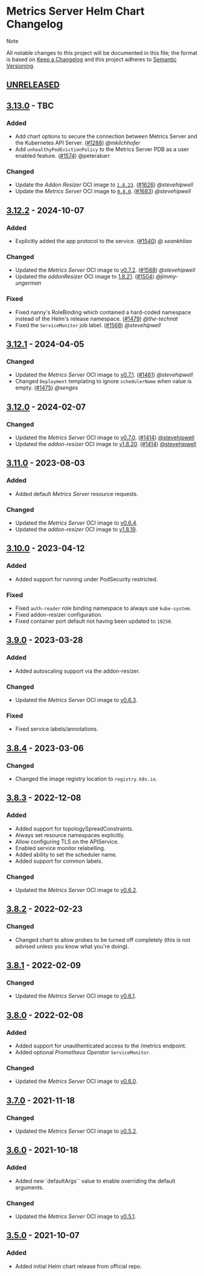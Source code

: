 # Metrics Server Helm Chart Changelog

> [!NOTE]
> All notable changes to this project will be documented in this file; the format is based on [Keep a Changelog](https://keepachangelog.com/en/1.0.0/) and this project adheres to [Semantic Versioning](https://semver.org/spec/v2.0.0.html).

<!--
### Added - For new features.
### Changed - For changes in existing functionality.
### Deprecated - For soon-to-be removed features.
### Removed - For now removed features.
### Fixed - For any bug fixes.
### Security - In case of vulnerabilities.
-->

## [UNRELEASED]

## [3.13.0] - TBC

### Added

- Add chart options to secure the connection between Metrics Server and the Kubernetes API Server. ([#1288](https://github.com/kubernetes-sigs/metrics-server/pull/1288)) _@mkilchhofer_
- Add `unhealthyPodEvictionPolicy` to the Metrics Server PDB as a user enabled feature. ([#1574](https://github.com/kubernetes-sigs/metrics-server/pull/1574)) @peterabarr

### Changed

- Update the _Addon Resizer_ OCI image to [`1.8.23`](https://github.com/kubernetes/autoscaler/releases/tag/addon-resizer-1.8.23). ([#1626](https://github.com/kubernetes-sigs/metrics-server/pull/1626)) _@stevehipwell_
- Update the _Metrics Server_ OCI image to [`0.8.0`](https://github.com/kubernetes-sigs/metrics-server/releases/tag/v0.8.0). ([#1683](https://github.com/kubernetes-sigs/metrics-server/pull/1683)) _@stevehipwell_

## [3.12.2] - 2024-10-07

### Added

- Explicitly added the app protocol to the service. ([#1540](https://github.com/kubernetes-sigs/metrics-server/pull/1540)) _@
seankhliao_

### Changed

- Updated the _Metrics Server_ OCI image to [v0.7.2](https://github.com/kubernetes-sigs/metrics-server/releases/tag/v0.7.2). ([#1568](https://github.com/kubernetes-sigs/metrics-server/pull/1568)) _@stevehipwell_
- Updated the _addonResizer_ OCI image to [1.8.21](https://github.com/kubernetes/autoscaler/releases/tag/addon-resizer-1.8.21). ([#1504](https://github.com/kubernetes-sigs/metrics-server/pull/1504)) _@jimmy-ungerman_

### Fixed

- Fixed nanny's RoleBinding which contained a hard-coded namespace instead of the Helm's release namespace. ([#1479](https://github.com/kubernetes-sigs/metrics-server/pull/1479)) _@the-technat_
- Fixed the `ServiceMonitor` job label. ([#1568](https://github.com/kubernetes-sigs/metrics-server/pull/1568)) _@stevehipwell_

## [3.12.1] - 2024-04-05

### Changed

- Updated the _Metrics Server_ OCI image to [v0.7.1](https://github.com/kubernetes-sigs/metrics-server/releases/tag/v0.7.1). ([#1461](https://github.com/kubernetes-sigs/metrics-server/pull/1461)) _@stevehipwell_
- Changed `Deployment` templating to ignore `schedulerName` when value is empty. ([#1475](https://github.com/kubernetes-sigs/metrics-server/pull/1475)) _@senges_

## [3.12.0] - 2024-02-07

### Changed

- Updated the _Metrics Server_ OCI image to [v0.7.0](https://github.com/kubernetes-sigs/metrics-server/releases/tag/v0.7.0). ([#1414](https://github.com/kubernetes-sigs/metrics-server/pull/1414)) [@stevehipwell](https://github.com/stevehipwell)
- Updated the _addon-resizer_ OCI image to [v1.8.20](https://github.com/kubernetes/autoscaler/releases/tag/addon-resizer-1.8.20). ([#1414](https://github.com/kubernetes-sigs/metrics-server/pull/1414)) [@stevehipwell](https://github.com/stevehipwell)

## [3.11.0] - 2023-08-03

### Added

- Added default _Metrics Server_ resource requests.

### Changed

- Updated the _Metrics Server_ OCI image to [v0.6.4](https://github.com/kubernetes-sigs/metrics-server/releases/tag/v0.6.4).
- Updated the _addon-resizer_ OCI image to [v1.8.19](https://github.com/kubernetes/autoscaler/releases/tag/addon-resizer-1.8.19).

## [3.10.0] - 2023-04-12

### Added

- Added support for running under PodSecurity restricted.

### Fixed

- Fixed `auth-reader` role binding namespace to always use `kube-system`.
- Fixed addon-resizer configuration.
- Fixed container port default not having been updated to `10250`.

## [3.9.0] - 2023-03-28

### Added

- Added autoscaling support via the addon-resizer.

### Changed

- Updated the _Metrics Server_ OCI image to [v0.6.3](https://github.com/kubernetes-sigs/metrics-server/releases/tag/v0.6.3).

### Fixed

- Fixed service labels/annotations.

## [3.8.4] - 2023-03-06

### Changed

- Changed the image registry location to `registry.k8s.io`.

## [3.8.3] - 2022-12-08

### Added

- Added support for topologySpreadConstraints.
- Always set resource namespaces explicitly.
- Allow configuring TLS on the APIService.
- Enabled service monitor relabelling.
- Added ability to set the scheduler name.
- Added support for common labels.

### Changed

- Updated the _Metrics Server_ OCI image to [v0.6.2](https://github.com/kubernetes-sigs/metrics-server/releases/tag/v0.6.2).

## [3.8.2] - 2022-02-23

### Changed

- Changed chart to allow probes to be turned off completely (this is not advised unless you know what you're doing).

## [3.8.1] - 2022-02-09

### Changed

- Updated the _Metrics Server_ OCI image to [v0.6.1](https://github.com/kubernetes-sigs/metrics-server/releases/tag/v0.6.1).

## [3.8.0] - 2022-02-08

### Added

- Added support for unauthenticated access to the /metrics endpoint.
- Added optional _Prometheus Operator_ `ServiceMonitor`.

### Changed

- Updated the _Metrics Server_ OCI image to [v0.6.0](https://github.com/kubernetes-sigs/metrics-server/releases/tag/v0.6.0).

## [3.7.0] - 2021-11-18

### Changed

- Updated the _Metrics Server_ OCI image to [v0.5.2](https://github.com/kubernetes-sigs/metrics-server/releases/tag/v0.5.2).

## [3.6.0] - 2021-10-18

### Added

- Added new `defaultArgs`` value to enable overriding the default arguments.

### Changed

- Updated the _Metrics Server_ OCI image to [v0.5.1](https://github.com/kubernetes-sigs/metrics-server/releases/tag/v0.5.1).

## [3.5.0] - 2021-10-07

### Added

- Added initial Helm chart release from official repo.

<!--
RELEASE LINKS
-->
[UNRELEASED]: https://github.com/kubernetes-sigs/metrics-server/tree/master/charts/metrics-server
[3.13.0]: https://github.com/kubernetes-sigs/metrics-server/releases/tag/metrics-server-helm-chart-3.13.0
[3.12.2]: https://github.com/kubernetes-sigs/metrics-server/releases/tag/metrics-server-helm-chart-3.12.2
[3.12.1]: https://github.com/kubernetes-sigs/metrics-server/releases/tag/metrics-server-helm-chart-3.12.1
[3.12.0]: https://github.com/kubernetes-sigs/metrics-server/releases/tag/metrics-server-helm-chart-3.12.0
[3.11.0]: https://github.com/kubernetes-sigs/metrics-server/releases/tag/metrics-server-helm-chart-3.11.0
[3.10.0]: https://github.com/kubernetes-sigs/metrics-server/releases/tag/metrics-server-helm-chart-3.10.0
[3.9.0]: https://github.com/kubernetes-sigs/metrics-server/releases/tag/metrics-server-helm-chart-3.9.0
[3.8.4]: https://github.com/kubernetes-sigs/metrics-server/releases/tag/metrics-server-helm-chart-3.8.4
[3.8.3]: https://github.com/kubernetes-sigs/metrics-server/releases/tag/metrics-server-helm-chart-3.8.3
[3.8.2]: https://github.com/kubernetes-sigs/metrics-server/releases/tag/metrics-server-helm-chart-3.8.2
[3.8.1]: https://github.com/kubernetes-sigs/metrics-server/releases/tag/metrics-server-helm-chart-3.8.1
[3.8.0]: https://github.com/kubernetes-sigs/metrics-server/releases/tag/metrics-server-helm-chart-3.8.0
[3.7.0]: https://github.com/kubernetes-sigs/metrics-server/releases/tag/metrics-server-helm-chart-3.7.0
[3.6.0]: https://github.com/kubernetes-sigs/metrics-server/releases/tag/metrics-server-helm-chart-3.6.0
[3.5.0]: https://github.com/kubernetes-sigs/metrics-server/releases/tag/metrics-server-helm-chart-3.5.0
